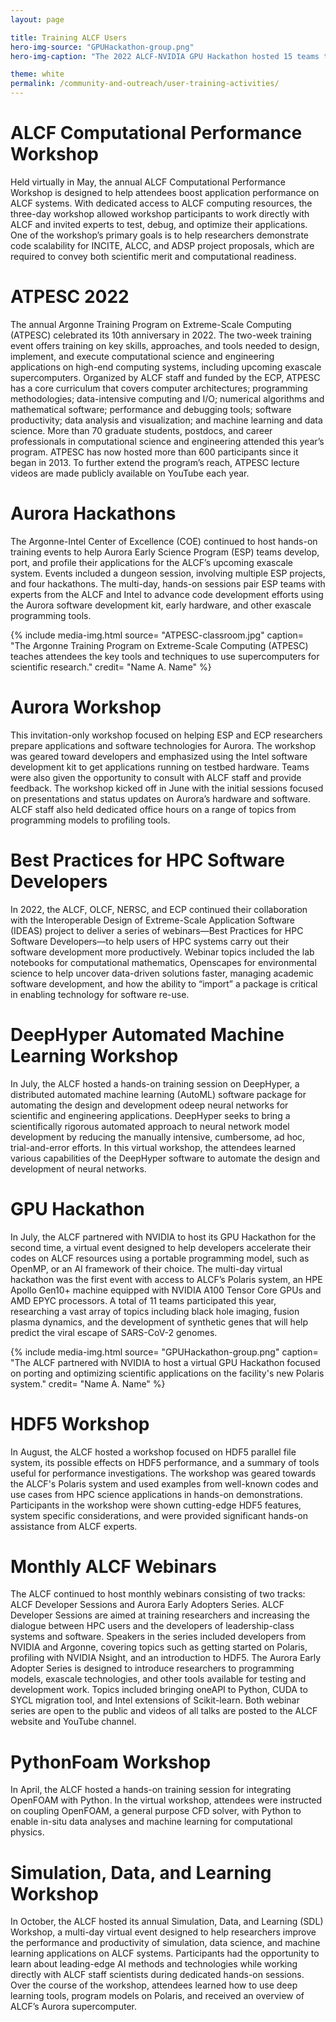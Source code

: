 ```yaml
---
layout: page

title: Training ALCF Users
hero-img-source: "GPUHackathon-group.png"
hero-img-caption: "The 2022 ALCF-NVIDIA GPU Hackathon hosted 15 teams to help them get their applications running efficiently on the facility's GPU-accelerated systems."

theme: white
permalink: /community-and-outreach/user-training-activities/
---
```



# ALCF Computational Performance Workshop  
Held virtually in May, the annual ALCF Computational Performance Workshop is designed to help attendees boost application performance on ALCF systems. With dedicated access to ALCF computing resources, the three-day workshop allowed workshop participants to work directly with ALCF and invited experts to test, debug, and optimize their applications. One of the workshop’s primary goals is to help researchers demonstrate code scalability for INCITE, ALCC, and ADSP project proposals, which are required to convey both scientific merit and computational readiness.

# ATPESC 2022
The annual Argonne Training Program on Extreme-Scale Computing (ATPESC) celebrated its 10th anniversary in 2022. The two-week training event offers training on key skills, approaches, and tools needed to design, implement, and execute computational science and engineering applications on high-end computing systems, including upcoming exascale supercomputers. Organized by ALCF staff and funded by the ECP, ATPESC has a core curriculum that covers computer architectures; programming methodologies; data-intensive computing and I/O; numerical algorithms and mathematical software; performance and debugging tools; software productivity; data analysis and visualization; and machine learning and data science. More than 70 graduate students, postdocs, and career professionals in computational science and engineering attended this year’s program. ATPESC has now hosted more than 600 participants since it began in 2013. To further extend the program’s reach, ATPESC lecture videos are made publicly available on YouTube each year. 

# Aurora Hackathons
The Argonne-Intel Center of Excellence (COE) continued to host hands-on training events to help Aurora Early Science Program (ESP) teams develop, port, and profile their applications for the ALCF’s upcoming exascale system. Events included a dungeon session, involving multiple ESP projects, and four hackathons. The multi-day, hands-on sessions pair ESP teams with experts from the ALCF and Intel to advance code development efforts using the Aurora software development kit, early hardware, and other exascale programming tools.

{% include media-img.html
   source= "ATPESC-classroom.jpg"
   caption= "The Argonne Training Program on Extreme-Scale Computing (ATPESC) teaches attendees the key tools and techniques to use supercomputers for scientific research."
   credit= "Name A. Name"
%}

# Aurora Workshop  
This invitation-only workshop focused on helping ESP and ECP researchers prepare applications and software technologies for Aurora. The workshop was geared toward developers and emphasized using the Intel software development kit to get applications running on testbed hardware. Teams were also given the opportunity to consult with ALCF staff and provide feedback. The workshop kicked off in June with the initial sessions focused on presentations and status updates on Aurora’s hardware and software. ALCF staff also held dedicated office hours on a range of topics from programming models to profiling tools. 

# Best Practices for HPC Software Developers
In 2022, the ALCF, OLCF, NERSC, and ECP continued their collaboration with the Interoperable Design of Extreme-Scale Application Software (IDEAS) project to deliver a series of webinars—Best Practices for HPC Software Developers—to help users of HPC systems carry out their software development more productively. Webinar topics included the lab notebooks for computational mathematics, Openscapes for environmental science to help uncover data-driven solutions faster, managing academic software development, and how the ability to “import” a package is critical in enabling technology for software re-use. 

# DeepHyper Automated Machine Learning Workshop
In July, the ALCF hosted a hands-on training session on DeepHyper, a distributed automated machine learning (AutoML) software package for automating the design and development odeep neural networks for scientific and engineering applications. DeepHyper seeks to bring a scientifically rigorous automated approach to neural network model development by reducing the manually intensive, cumbersome, ad hoc, trial-and-error efforts. In this virtual workshop, the attendees learned various capabilities of the DeepHyper software to automate the design and development of neural networks.

# GPU Hackathon
In July, the ALCF partnered with NVIDIA to host its GPU Hackathon for the second time, a virtual event designed to help developers accelerate their codes on ALCF resources using a portable programming model, such as OpenMP, or an AI framework of their choice. The multi-day virtual hackathon was the first event with access to ALCF’s Polaris system, an HPE Apollo Gen10+ machine equipped with NVIDIA A100 Tensor Core GPUs and AMD EPYC processors. A total of 11 teams participated this year, researching a vast array of topics including black hole imaging, fusion plasma dynamics, and the development of synthetic genes that will help predict the viral escape of SARS-CoV-2 genomes.

{% include media-img.html
   source= "GPUHackathon-group.png"
   caption= "The ALCF partnered with NVIDIA to host a virtual GPU Hackathon focused on porting and optimizing scientific applications on the facility's new Polaris system."
   credit= "Name A. Name"
%}

# HDF5 Workshop
In August, the ALCF hosted a workshop focused on HDF5 parallel file system, its possible effects on HDF5 performance, and a summary of tools useful for performance investigations. The workshop was geared towards the ALCF's Polaris system and used examples from well-known codes and use cases from HPC science applications in hands-on demonstrations. Participants in the workshop were shown cutting-edge HDF5 features, system specific considerations, and were provided significant hands-on assistance from ALCF experts.

# Monthly ALCF Webinars
The ALCF continued to host monthly webinars consisting of two tracks: ALCF Developer Sessions and Aurora Early Adopters Series. ALCF Developer Sessions are aimed at training researchers and increasing the dialogue between HPC users and the developers of leadership-class systems and software. Speakers in the series included developers from NVIDIA and Argonne, covering topics such as getting started on Polaris, profiling with NVIDIA Nsight, and  an introduction to HDF5. The Aurora Early Adopter Series is designed to introduce researchers to programming models, exascale technologies, and other tools available for testing and development work. Topics included bringing oneAPI to Python, CUDA to SYCL migration tool, and Intel extensions of Scikit-learn. Both webinar series are open to the public and videos of all talks are posted to the ALCF website and YouTube channel. 

# PythonFoam Workshop
In April, the ALCF hosted a hands-on training session for integrating OpenFOAM with Python. In the virtual workshop, attendees were instructed on coupling OpenFOAM, a general purpose CFD solver, with Python to enable in-situ data analyses and machine learning for computational physics.

# Simulation, Data, and Learning Workshop
In October, the ALCF hosted its annual Simulation, Data, and Learning (SDL) Workshop, a multi-day virtual event designed to help researchers improve the performance and productivity of simulation, data science, and machine learning applications on ALCF systems. Participants had the opportunity to learn about leading-edge AI methods and technologies while working directly with ALCF staff scientists during dedicated hands-on sessions. Over the course of the workshop, attendees learned how to use deep learning tools, program models on Polaris, and received an overview of ALCF’s Aurora supercomputer. 
